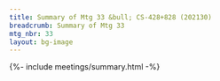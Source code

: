 ```yaml
---
title: Summary of Mtg 33 &bull; CS-428+828 (202130)
breadcrumb: Summary of Mtg 33
mtg_nbr: 33
layout: bg-image
---
```


{%- include meetings/summary.html -%}
